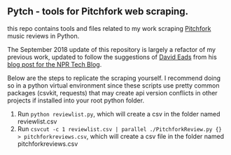 ## Pytch - tools for Pitchfork web scraping.

this repo contains tools and files related to my work scraping [Pitchfork](www.pitchfork.com) music reviews in Python.

The September 2018 update of this repository is largely a refactor of my previous work, updated to follow the suggestions of [David Eads](http://www.recoveredfactory.net/) from his [blog post for the NPR Tech Blog](http://blog.apps.npr.org/2016/06/17/scraping-tips.html).

Below are the steps to replicate the scraping yourself. I recommend doing so in a python virtual environment since these scripts use pretty common packages (csvkit, requests) that may create api version conflicts in other projects if installed into your root python folder.

1. Run ```python reviewlist.py```, which will create a csv in the folder named reviewlist.csv
2. Run ```csvcut -c 1 reviewlist.csv | parallel ./PitchforkReview.py {} > pitchforkreviews.csv```, which will create a csv file in the folder named pitchforkreviews.csv